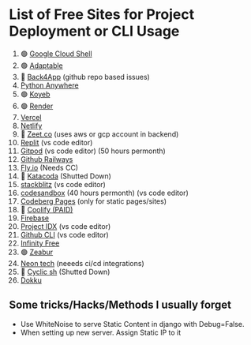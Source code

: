 # List of Free Sites for Project Deployment or CLI Usage

1. 🟢 [Google Cloud Shell](https://shell.cloud.google.com/?show=ide%2Cterminal)
2. 🟢 [Adaptable](https://adaptable.io/app/dashboard#)
3. 🔴 [Back4App](https://dashboard.back4app.com/apps)  (github repo based issues)
4. [Python Anywhere](https://www.pythonanywhere.com/login/)
5. 🟢 [Koyeb](https://app.koyeb.com/)
6. 🟢 [Render](https://dashboard.render.com/)
7. [Vercel](https://vercel.com/)
8. [Netlify](https://app.netlify.com/teams/dhimanparas20/overview)
9. 🔴 [Zeet.co](https://zeet.co/team-dhimanparas20/console/home)  (uses aws or gcp account in backend)
10. [Replit](https://replit.com/~)  (vs code editor)
11. [Gitpod](https://gitpod.io/)  (vs code editor) (50 hours permonth)
12. [Github Railways](https://railway.app/new/github)
13. [Fly.io](https://fly.io/dashboard)  (Needs CC)
14. 🔴 [Katacoda](https://www.katacoda.com/)   (Shutted Down)
15. [stackblitz](https://stackblitz.com/)   (vs code editor)
16. [codesandbox](https://codesandbox.io/dashboard/recent)   (40 hours permonth) (vs code editor)
17. [Codeberg Pages](https://codeberg.page/)   (only for static pages/sites)
18. 🔴 [Coolify (PAID)](https://app.coolify.io/subscription/new)
19. [Firebase](https://firebase.google.com/)
20. [Project IDX](https://idx.google.com/)  (vs code editor)
21. [Github CLI](https://cli.github.com/)  (vs code editor)
22. [Infinity Free](https://infinityfree.net/)
23. 🟢 [Zeabur](https://zeabur.com/pricing)
24. [Neon tech](https://neon.tech/pricing)  (neeeds ci/cd integrations)
25. 🔴 [Cyclic sh](https://www.cyclic.sh/pricing/)   (Shutted Down)
26. [Dokku](https://dokku.com/)


## Some tricks/Hacks/Methods I usually forget

- Use WhiteNoise to serve Static Content in django with Debug=False.
- When setting up new server. Assign Static IP to it 
